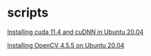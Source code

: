 # scripts

[Installing cuda 11.4 and cuDNN in Ubuntu 20.04](https://github.com/mfatiho/scripts/tree/main/cudatoolkit-cudnn/ubuntu20.04)

[Installing OpenCV 4.5.5 on Ubuntu 20.04](https://github.com/mfatiho/scripts/tree/main/opencv/ubuntu20.04)
